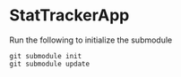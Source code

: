 StatTrackerApp
==============
Run the following to initialize the submodule
```
git submodule init
git submodule update
```
